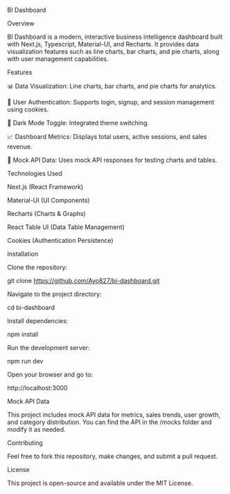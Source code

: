 BI Dashboard

Overview

BI Dashboard is a modern, interactive business intelligence dashboard built with Next.js, Typescript, Material-UI, and Recharts. It provides data visualization features such as line charts, bar charts, and pie charts, along with user management capabilities.

Features

📊 Data Visualization: Line charts, bar charts, and pie charts for analytics.

👥 User Authentication: Supports login, signup, and session management using cookies.

🌙 Dark Mode Toggle: Integrated theme switching.

📈 Dashboard Metrics: Displays total users, active sessions, and sales revenue.

📂 Mock API Data: Uses mock API responses for testing charts and tables.

Technologies Used

Next.js (React Framework)

Material-UI (UI Components)

Recharts (Charts & Graphs)

React Table UI (Data Table Management)

Cookies (Authentication Persistence)

Installation

Clone the repository:

git clone https://github.com/Ayo827/bi-dashboard.git

Navigate to the project directory:

cd bi-dashboard

Install dependencies:

npm install

Run the development server:

npm run dev

Open your browser and go to:

http://localhost:3000

Mock API Data

This project includes mock API data for metrics, sales trends, user growth, and category distribution. You can find the API in the /mocks folder and modify it as needed.

Contributing

Feel free to fork this repository, make changes, and submit a pull request.

License

This project is open-source and available under the MIT License.

